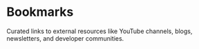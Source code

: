 # Bookmarks

Curated links to external resources like YouTube channels, blogs, newsletters, and developer communities.